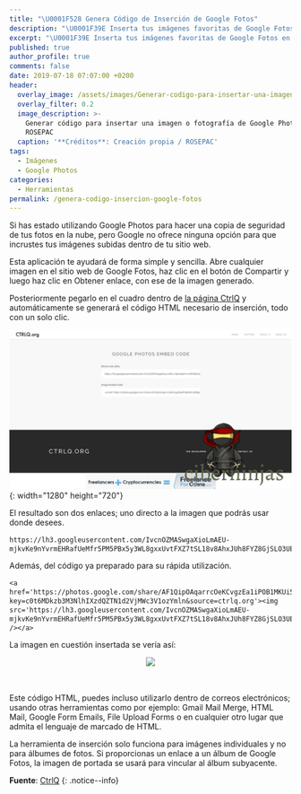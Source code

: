 ```yaml
---
title: "\U0001F528 Genera Código de Inserción de Google Fotos"
description: "\U0001F39E Inserta tus imágenes favoritas de Google Fotos en tu página web o sitio Online favorito a través de un código de inserción en HTML generado automáticamente."
excerpt: "\U0001F39E Inserta tus imágenes favoritas de Google Fotos en tu página web o sitio Online favorito a través de un código de inserción en HTML generado automáticamente."
published: true
author_profile: true
comments: false
date: 2019-07-18 07:07:00 +0200
header:
  overlay_image: /assets/images/Generar-codigo-para-insertar-una-imagen-de-google-fotos.jpg
  overlay_filter: 0.2
  image_description: >-
    Generar código para insertar una imagen o fotografía de Google Photos |
    ROSEPAC
  caption: '**Créditos**: Creación propia / ROSEPAC'
tags:
  - Imágenes
  - Google Photos
categories:
  - Herramientas
permalink: /genera-codigo-insercion-google-fotos
---
```


Si has estado utilizando Google Photos para hacer una copia de seguridad de tus fotos en la nube, pero Google no ofrece ninguna opci&oacute;n para que incrustes tus im&aacute;genes subidas dentro de tu sitio web.

Esta aplicaci&oacute;n te ayudar&aacute; de forma simple y sencilla. Abre cualquier imagen en el sitio web de Google Fotos, haz clic en el bot&oacute;n de Compartir y luego haz clic en Obtener enlace, con ese de la imagen generado.

Posteriormente pegarlo en el cuadro dentro de [la p&aacute;gina CtrlQ](https://ctrlq.org/google/photos) y autom&aacute;ticamente se generar&aacute; el c&oacute;digo HTML necesario de inserci&oacute;n, todo con un solo clic.

![Código generado en HTML para la inserción de las fotografías de Google Photos deseadas, visto en Ciberninjas](/assets/images/Codigo-generado-en-HTML-para-la-insercion-de-la-fotografia-de-Google-Photos-deseada.jpg "Código generado en HTML para la inserción de las fotografías de Google Photos deseadas, visto en Ciberninjas"){: width="1280" height="720"}

El resultado son dos enlaces; uno directo a la imagen que podr&aacute;s usar donde desees.

~~~
https://lh3.googleusercontent.com/IvcnOZMASwgaXioLmAEU-mjkvKe9nYvrmEHRafUeMfr5PM5PBx5y3WL8gxxUvtFXZ7tSL18v8AhxJUh8FYZ8GjSLO3UEqjAilE1G5AlyGvIHHtAbhYDkmL5uvrIU0RJOT8IygUnqdA=w2400
~~~

Adem&aacute;s, del c&oacute;digo ya preparado para su r&aacute;pida utilizaci&oacute;n.

~~~
<a href='https://photos.google.com/share/AF1QipOAqarrcOeKCvgzEa1iPOB1MKUi5fBgUH5Q6JvpA48RVk4yO_6cumqt_saBiegp_Q?key=c0t6MDkzb3M3NlhIXzdQZTN1d2VjMWc3V1ozYmln&source=ctrlq.org'><img src='https://lh3.googleusercontent.com/IvcnOZMASwgaXioLmAEU-mjkvKe9nYvrmEHRafUeMfr5PM5PBx5y3WL8gxxUvtFXZ7tSL18v8AhxJUh8FYZ8GjSLO3UEqjAilE1G5AlyGvIHHtAbhYDkmL5uvrIU0RJOT8IygUnqdA=w2400' /></a>
~~~

La imagen en cuesti&oacute;n insertada se ver&iacute;a as&iacute;:

<center><a href="https://photos.google.com/share/AF1QipOAqarrcOeKCvgzEa1iPOB1MKUi5fBgUH5Q6JvpA48RVk4yO_6cumqt_saBiegp_Q?key=c0t6MDkzb3M3NlhIXzdQZTN1d2VjMWc3V1ozYmln&amp;source=ctrlq.org"><img src="https://lh3.googleusercontent.com/IvcnOZMASwgaXioLmAEU-mjkvKe9nYvrmEHRafUeMfr5PM5PBx5y3WL8gxxUvtFXZ7tSL18v8AhxJUh8FYZ8GjSLO3UEqjAilE1G5AlyGvIHHtAbhYDkmL5uvrIU0RJOT8IygUnqdA=w2400" /></a></center>

&nbsp;

Este c&oacute;digo HTML, puedes incluso utilizarlo dentro de correos electr&oacute;nicos; usando otras herramientas como por ejemplo: Gmail Mail Merge, HTML Mail, Google Form Emails, File Upload Forms o en cualquier otro lugar que admita el lenguaje de marcado de HTML.

La herramienta de inserci&oacute;n solo funciona para im&aacute;genes individuales y no para &aacute;lbumes de fotos. Si proporcionas un enlace a un &aacute;lbum de Google Fotos, la imagen de portada se usar&aacute; para vincular al &aacute;lbum subyacente.

**Fuente**\: [CtrlQ](https://kutt.it/ctrlqfotos "Enlace a la Página Web Oficial de Control Q")
{: .notice--info}